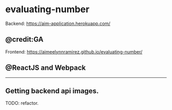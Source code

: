 # evaluating-number
 Backend: https://aim-application.herokuapp.com/ 
## @credit:GA
 Frontend: https://aimeelynnramirez.github.io/evaluating-number/
## @ReactJS and Webpack
 -----------------------------------------
 Getting backend api images.
 -----------------------------------------
 TODO:
 refactor.
